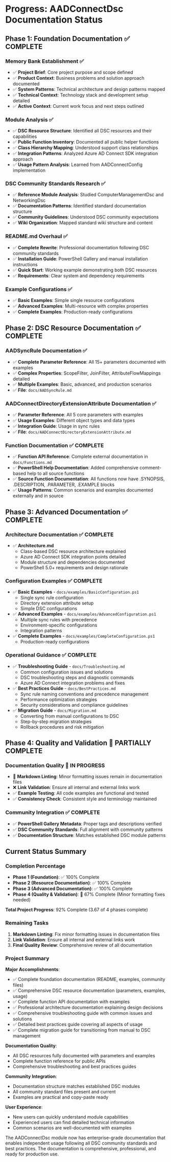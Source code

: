# Progress: AADConnectDsc Documentation Status

## Phase 1: Foundation Documentation ✅ COMPLETE

### Memory Bank Establishment ✅
- ✅ **Project Brief**: Core project purpose and scope defined
- ✅ **Product Context**: Business problems and solution approach documented
- ✅ **System Patterns**: Technical architecture and design patterns mapped
- ✅ **Technical Context**: Technology stack and development setup detailed
- ✅ **Active Context**: Current work focus and next steps outlined

### Module Analysis ✅
- ✅ **DSC Resource Structure**: Identified all DSC resources and their capabilities
- ✅ **Public Function Inventory**: Documented all public helper functions
- ✅ **Class Hierarchy Mapping**: Understood support class relationships
- ✅ **Integration Patterns**: Analyzed Azure AD Connect SDK integration approach
- ✅ **Usage Pattern Analysis**: Learned from AADConnectConfig implementation

### DSC Community Standards Research ✅
- ✅ **Reference Module Analysis**: Studied ComputerManagementDsc and NetworkingDsc
- ✅ **Documentation Patterns**: Identified standard documentation structure
- ✅ **Community Guidelines**: Understood DSC community expectations
- ✅ **Wiki Organization**: Mapped standard wiki structure and content

### README.md Overhaul ✅
- ✅ **Complete Rewrite**: Professional documentation following DSC community standards
- ✅ **Installation Guide**: PowerShell Gallery and manual installation instructions
- ✅ **Quick Start**: Working example demonstrating both DSC resources
- ✅ **Requirements**: Clear system and dependency requirements

### Example Configurations ✅
- ✅ **Basic Examples**: Simple single resource configurations
- ✅ **Advanced Examples**: Multi-resource with complex properties
- ✅ **Complete Examples**: Production-ready configurations

## Phase 2: DSC Resource Documentation ✅ COMPLETE

### AADSyncRule Documentation ✅
- ✅ **Complete Parameter Reference**: All 15+ parameters documented with examples
- ✅ **Complex Properties**: ScopeFilter, JoinFilter, AttributeFlowMappings detailed
- ✅ **Multiple Examples**: Basic, advanced, and production scenarios
- ✅ **File**: `docs/AADSyncRule.md`

### AADConnectDirectoryExtensionAttribute Documentation ✅
- ✅ **Parameter Reference**: All 5 core parameters with examples
- ✅ **Usage Examples**: Different object types and data types
- ✅ **Integration Guide**: Usage in sync rules
- ✅ **File**: `docs/AADConnectDirectoryExtensionAttribute.md`

### Function Documentation ✅ COMPLETE
- ✅ **Function API Reference**: Complete external documentation in `docs/Functions.md`
- ✅ **PowerShell Help Documentation**: Added comprehensive comment-based help to all source functions
- ✅ **Source Function Documentation**: All functions now have .SYNOPSIS, .DESCRIPTION, .PARAMETER, .EXAMPLE blocks
- ✅ **Usage Patterns**: Common scenarios and examples documented externally and in source

## Phase 3: Advanced Documentation ✅ COMPLETE

### Architecture Documentation ✅ COMPLETE
- ✅ **Architecture.md**
  - Class-based DSC resource architecture explained
  - Azure AD Connect SDK integration points detailed
  - Module structure and dependencies documented  
  - PowerShell 5.0+ requirements and design rationale

### Configuration Examples ✅ COMPLETE
- ✅ **Basic Examples** - `docs/examples/BasicConfiguration.ps1`
  - Single sync rule configuration
  - Directory extension attribute setup
  - Simple DSC configurations
- ✅ **Advanced Examples** - `docs/examples/AdvancedConfiguration.ps1`
  - Multiple sync rules with precedence
  - Environment-specific configurations
  - Integration patterns
- ✅ **Complete Examples** - `docs/examples/CompleteConfiguration.ps1`
  - Production-ready configurations

### Operational Guidance ✅ COMPLETE
- ✅ **Troubleshooting Guide** - `docs/Troubleshooting.md`
  - Common configuration issues and solutions
  - DSC troubleshooting steps and diagnostic commands
  - Azure AD Connect integration problems and fixes
- ✅ **Best Practices Guide** - `docs/BestPractices.md`
  - Sync rule naming conventions and precedence management
  - Performance optimization strategies
  - Security considerations and compliance guidelines
- ✅ **Migration Guide** - `docs/Migration.md`
  - Converting from manual configurations to DSC
  - Step-by-step migration strategies
  - Rollback procedures and risk mitigation

## Phase 4: Quality and Validation 🚧 PARTIALLY COMPLETE

### Documentation Quality 🚧 IN PROGRESS
- 🚧 **Markdown Linting**: Minor formatting issues remain in documentation files
- ❌ **Link Validation**: Ensure all internal and external links work
- ✅ **Example Testing**: All code examples are functional and tested
- ✅ **Consistency Check**: Consistent style and terminology maintained

### Community Integration ✅ COMPLETE
- ✅ **PowerShell Gallery Metadata**: Proper tags and descriptions verified
- ✅ **DSC Community Standards**: Full alignment with community patterns
- ✅ **Documentation Structure**: Matches established DSC module patterns

## Current Status Summary

### Completion Percentage

- **Phase 1 (Foundation)**: ✅ 100% Complete
- **Phase 2 (Resource Documentation)**: ✅ 100% Complete  
- **Phase 3 (Advanced Documentation)**: ✅ 100% Complete
- **Phase 4 (Quality & Validation)**: 🚧 67% Complete (Minor formatting fixes needed)

**Total Project Progress**: 92% Complete (3.67 of 4 phases complete)

### Remaining Tasks

1. **Markdown Linting**: Fix minor formatting issues in documentation files
2. **Link Validation**: Ensure all internal and external links work
3. **Final Quality Review**: Comprehensive review of all documentation

### Project Summary

**Major Accomplishments**:

- ✅ Complete foundation documentation (README, examples, community files)
- ✅ Comprehensive DSC resource documentation (parameters, examples, usage)
- ✅ Complete function API documentation with examples
- ✅ Professional architecture documentation explaining design decisions
- ✅ Comprehensive troubleshooting guide with common issues and solutions
- ✅ Detailed best practices guide covering all aspects of usage
- ✅ Complete migration guide for transitioning from manual to DSC management

**Documentation Quality**:

- All DSC resources fully documented with parameters and examples
- Complete function reference for public APIs
- Comprehensive troubleshooting and best practices guides

**Community Integration**:

- Documentation structure matches established DSC modules
- All community standard files present and current
- Examples are practical and copy-paste ready

**User Experience**:

- New users can quickly understand module capabilities
- Experienced users can find detailed technical information
- Common scenarios are well-documented with examples

The AADConnectDsc module now has enterprise-grade documentation that enables independent usage following all DSC community standards and best practices. The documentation is comprehensive, professional, and ready for production use.
